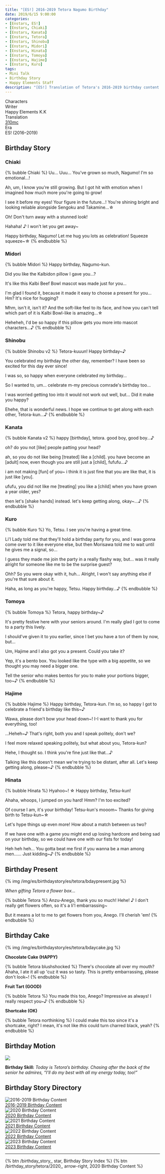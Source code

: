 ```yaml
---
title: "[ES!] 2016-2019 Tetora Nagumo Birthday"
date: 2019/6/15 9:00:00
categories:
- [Enstars, ES!]
- [Enstars, Chiaki]
- [Enstars, Kanata]
- [Enstars, Tetora]
- [Enstars, Shinobu]
- [Enstars, Midori]
- [Enstars, Hinata]
- [Enstars, Tomoya]
- [Enstars, Hajime]
- [Enstars, Kuro]
tags:
- Mini Talk
- Birthday Story
- Happy Elements Staff
description: "[ES!] Translation of Tetora's 2016-2019 birthday content from Enstars! Era."
---
```

<div class="three-wrapper" style="--storyColor:#965e7d;--storyColor-rgb:150,94,125;--storyColor-h:326.8;--storyColor-s: 23%;--storyColor-l:47.8%;">
    <div class="info-area">
        <div class="info">
            <div class="info-item characters">
                <div class="label">
                    Characters
                </div>
                <div class="value">
                <a href="/categories/Enstars/Tetora" character="Tetora"></a>
                <a href="/categories/Enstars/Chiaki" character="Chiaki"></a>
								<a href="/categories/Enstars/Midori" character="Midori"></a>
                <a href="/categories/Enstars/Shinobu" character="Shinobu"></a>
                <a href="/categories/Enstars/Kanata" character="Kanata"></a>
                <a href="/categories/Enstars/Kuro" character="Kuro"></a>
                <a href="/categories/Enstars/Hajime" character="Hajime"></a>
                <a href="/categories/Enstars/Hinata" character="Hinata"></a>
                <a href="/categories/Enstars/Tomoya" character="Tomoya"></a>
                </div>
            </div>
            <div class="info-item one">
                <div class="label">
                Writer
                </div>
                <div class="value">
                Happy Elements K.K
                </div>
            </div>
            <div class="info-item two">
                <div class="label">
                    Translation
                </div>
                <div class="value">
                    <a href="/about">310mc</a>
                </div>
            </div>
            <div class="info-item three">
                <div class="label">
                Era
                </div>
                <div class="value">
                ES! (2016–2019)
                </div>
            </div>
        </div>
    </div>
</div>

<!-- more -->

<link rel="stylesheet" href="/css/storylist.css">

<!--
## Birthday Quote

**2016**
{% bubble Tetora %}
giig
{% endbubble %}

**2017**
{% bubble Tetora %}
gdgd
{% endbubble %}

**2018**
{% bubble Tetora %}
Ossu! Thank you for celebrating my birthday! I think I’ve gotten a li'l closer to being a man among men!
{% endbubble %}

**2019**
{% bubble Tetora %}
fsfsf
{% endbubble %}

**Birthday Greeting**
{% bubble Tetora %}
Alrighty, I'm all pumped now! I'm gonna keep working harder and harder to boost my "man among men" level~! ☆
{% endbubble %}

## Birthday Course

#### <div mt="rare"></div> 1/3

{% img /img/es/birthdaystory/es/tetora/minitalk_1.jpg %}

{% bubble Tetora %}
sfsf
{% endbubble %}

<div class="minitalk" character="Anzu">
    <div class="minitalk-option">
        <div class="minitalk-option_header">
            Ah, yeah… that’s a disaster.
        </div>
        <div class="minitalk-option_content">
			<ul class="tabber">
				<li class="active"><a data-tab="1a-n">Possibility 1</a></li>
				<li><a data-tab="1a-r">Possibility 2</a></li>
			</ul>
			<div data-tab="1a-n">
            	{% bubble Tetora %}
              Morisawa-senpai ruined one of my other favorite pillows before, too.

              I'll never forgive him…! I have to protect my pillow this time…!!

              …I'm sorry. Please pretend you didn't hear that.
					{% endbubble %}
			</div>
			<div data-tab="1a-r" style="display: none">
            	{% bubble Tetora %}
              Disaster doesn't even *begin* to describe how it—… The truth is, today's my birthday…

              And my parents told me that I don't have to help out at the greengrocer for today, so I really thought I'd be able to sleep as much as I like…

              *Siiiiigh*… Why do I have to come to school, of all places…
				{% endbubble %}
			</div>
        </div>
    </div>
	<div class="minitalk-option">
        <div class="minitalk-option_header">
            I know where he is.
        </div>
        <div class="minitalk-option_content">
			<ul class="tabber">
				<li class="active"><a data-tab="1b-n">Possibility 1</a></li>
				<li><a data-tab="1b-r">Possibility 2</a></li>
			</ul>
			<div data-tab="1b-n">
            	{% bubble Tetora %}
              Thank you, that'd really help me… I don't remember ever becoming a hero or anything…

              Actually, I can't believe he'd do something like kidnapping… When *he's* the one who keeps calling himself a hero…

              Hm? Why're you giggling? Did I say something weird?
				{% endbubble %}
			</div>
			<div data-tab="1b-r" style="display: none">
            	{% bubble Tetora %}
              So you know where he is?

              …Hold on! Anzu-san, you can't possibly be aiming for that pillow too, right!?

              N-no! That pillow's the only one I can never give away—even if it's to you!!
				{% endbubble %}
			</div>
        </div>
    </div>
</div>

#### <div mt="rare"></div> 2/3

{% img /img/es/birthdaystory/es/tetora/minitalk_2.jpg %}

{% bubble Tetora %}
sfsf
{% endbubble %}

<div class="minitalk" character="Anzu">
    <div class="minitalk-option">
        <div class="minitalk-option_header">
            You don’t like this kind of stuff?
        </div>
        <div class="minitalk-option_content">
			<ul class="tabber">
				<li class="active"><a data-tab="1a-n">Possibility 1</a></li>
				<li><a data-tab="1a-r">Possibility 2</a></li>
			</ul>
			<div data-tab="1a-n">
            	{% bubble Tetora %}
              Ah, no, it's just—Pretty much the only people who've ever celebrated my birthday before are my family.

              This is the first time someone else has done something like this for me, so I'm not exactly sure how to react…

              Maybe birthdays aren't so bad, after all…♪
					{% endbubble %}
			</div>
			<div data-tab="1a-r" style="display: none">
            	{% bubble Tetora %}
              Ah, it's not that I don't like it… But do I really have to put on this sash…?

              *Today's protagonist*… I feel like it's a little too festive…

              And the fact I have to stay looking like this for a while is so embarrassing… I wanna die…
				{% endbubble %}
			</div>
        </div>
    </div>
	<div class="minitalk-option">
        <div class="minitalk-option_header">
            Everyone from Ryuseitai is here, too.
        </div>
        <div class="minitalk-option_content">
			<ul class="tabber">
				<li class="active"><a data-tab="1b-n">Possibility 1</a></li>
				<li><a data-tab="1b-r">Possibility 2</a></li>
			</ul>
			<div data-tab="1b-n">
            	{% bubble Tetora %}
              Ah, you're right… I feel a bit bad that everyone's here for someone like me…

              So this is what they were secretly talking to each other about in practice the other day, huh…

              I was really curious about it since I couldn't hear it at all… But I'm happy to know that it was just to throw me a birthday surprise…♪
				{% endbubble %}
			</div>
			<div data-tab="1b-r" style="display: none">
            	{% bubble Tetora %}
              Is that so… Suddenly I feel a chill down my—

              Ggh!? Morisawa-senpai is looking at me with the biggest grin on his face…

              I’m sorry, Anzu-san, but I suddenly remembered something I gotta do, so can I go home…?
				{% endbubble %}
			</div>
        </div>
    </div>
</div>

#### <div mt="rare"></div> 3/3

{% img /img/es/birthdaystory/es/tetora/minitalk_3.jpg %}

{% bubble Tetora %}
dsfsf
{% endbubble %}

<div class="minitalk" character="Anzu">
    <div class="minitalk-option">
        <div class="minitalk-option_header">
            I have a present for you, too.
        </div>
        <div class="minitalk-option_content">
			<ul class="tabber">
				<li class="active"><a data-tab="1a-n">Possibility 1</a></li>
				<li><a data-tab="1a-r">Possibility 2</a></li>
			</ul>
			<div data-tab="1a-n">
            	{% bubble Tetora %}
              W-Where did this come from!? This plushie is sold out in every shop right now…

              Huh? You made it yourself because you couldn't get hold of one? You're amazing as always, Anzu-san!

              Uwaaaah, thank you so much!! I'll cuddle it tightly when I sleep tonight…♪
					{% endbubble %}
			</div>
			<div data-tab="1a-r" style="display: none">
            	{% bubble Tetora %}              
              Huh!? I think I see something between all the presents…!!

              Captain Kidoairaku…!? Did you wear it just for me!?

              Wai—I can't see what's in front of me! Wait a sec! Please stay looking like that for a little longer…!!!
				{% endbubble %}
			</div>
        </div>
    </div>
	<div class="minitalk-option">
        <div class="minitalk-option_header">
            What's that package?
        </div>
        <div class="minitalk-option_content">
			<ul class="tabber">
				<li class="active"><a data-tab="1b-n">Possibility 1</a></li>
				<li><a data-tab="1b-r">Possibility 2</a></li>
			</ul>
			<div data-tab="1b-n">
            	{% bubble Tetora %}
              Ahh, this one's from Tetora-kun and Sengoku-kun.

              They said they chose it together, and that it’s definitely going to make me happy, or something…?

              They told me not to open it right now, so I can’t wait to do that once I'm back at home…♪
				{% endbubble %}
			</div>
			<div data-tab="1b-r" style="display: none">
            	{% bubble Tetora %}
              It's a football fish plushie from Shinkai-senpai~♪ It's so cute and soft-looking…♪

              Hm? What did I get from Morisawa-senpai?

              …He gave me a load of tokusatsu DVDs and said, "Do you like it!?"

              …Why would he think I'd like this…?
				{% endbubble %}
			</div>
        </div>
    </div>
</div>
-->

## Birthday Story

### Chiaki

{% bubble Chiaki %}
Uu… Uuu… You've grown so much, Nagumo! I'm so emotional…!

Ah, um, I know you're still growing. But I got hit with emotion when I imagined how much more you're going to grow!

I see it before my eyes! Your figure in the future…! You're shining bright and looking reliable alongside Sengoku and Takamine…☆

Oh! Don't turn away with a stunned look!

Hahaha! ♪ I won't let you get away~

Happy birthday, Nagumo! Let me hug you lots as celebration! Squeeze squeeze~☆
{% endbubble %}

### Midori

{% bubble Midori %}
Happy birthday, Nagumo-kun.

Did you like the Kalbidon pillow I gave you…?

It's like this Kalbi Beef Bowl mascot was made just for you…

I'm glad I found it, because it made it easy to choose a present for you… Hm? It's nice for hugging?

Mhm, isn't it, isn't it? And the soft-like feel to its face, and how you can't tell which part of it is Kalbi Bowl-like is amazing…☆

Heheheh, I'd be so happy if this pillow gets you more into mascot characters…♪
{% endbubble %}

### Shinobu

{% bubble Shinobu v2 %}
Tetora-kuuun! Happy birthday~♪

You celebrated my birthday the other day, remember? I have been so excited for this day ever since!

I was so, so happy when everyone celebrated my birthday…

So I wanted to, um… celebrate m-my precious comrade's birthday too…

I was worried getting too into it would not work out well, but… Did it make you happy?

Ehehe, that is wonderful news. I hope we continue to get along with each other, Tetora-kun…♪
{% endbubble %}

### Kanata

{% bubble Kanata v2 %}
happy [birthday], tetora. good boy, good boy…♪

oh? do you not [like] people patting your head?

ah, so you do not like being [treated] like a [child]. you have become an [adult] now, even though you are still just a [child], fufufu…♪

i am not making [fun] of you~ i think it is just fine that you are like that, it is just like [you].

ufufu, you did not like me [treating] you like a [child] when you have grown a year older, yes?

then let's [shake hands] instead. let's keep getting along, okay~…♪
{% endbubble %}

### Kuro

{% bubble Kuro %}
Yo, Tetsu. I see you're having a great time.

Li'l Lady told me that they'll hold a birthday party for you, and I was gonna come over to it like everyone else, but then Morisawa told me to wait until he gives me a signal, so…

I guess they made me join the party in a really flashy way, but… was it really alright for someone like me to be the surprise guest?

Ohh? So you were okay with it, huh… Alright, I won't say anything else if you're that sure about it.

Haha, as long as you're happy, Tetsu. Happy birthday…♪
{% endbubble %}

### Tomoya

{% bubble Tomoya %}
Tetora, happy birthday~♪

It's pretty festive here with your seniors around. I'm really glad I got to come to a party this lively.

I should've given it to you earlier, since I bet you have a ton of them by now, but…

Um, Hajime and I also got you a present. Could you take it?

Yep, it's a bento box. You looked like the type with a big appetite, so we thought you may need a bigger one.

Tell the senior who makes bentos for you to make your portions bigger, too~♪
{% endbubble %}

### Hajime

{% bubble Hajime %}
Happy birthday, Tetora-kun. I'm so, so happy I got to celebrate a friend's birthday like this~♪

Wawa, please don't bow your head down~! I-I want to thank you for everything, too!

…Heheh~♪ That's right, both you and I speak politely, don't we?

I feel more relaxed speaking politely, but what about you, Tetora-kun?

Hehe, I thought so. I think you're fine just like that…♪

Talking like this doesn't mean we're trying to be distant, after all. Let's keep getting along, please~♪
{% endbubble %}

### Hinata

{% bubble Hinata %}
Hyahoo~! ☆ Happy birthday, Tetsu-kun!

Ahaha, whoops, I jumped on you hard! Hmm? I'm too excited?

Of course I am, it's your birthday! Tetsu-kun's mooom\~ Thanks for giving birth to Tetsu-kun\~☆

Let's hype things up even more! How about a match between us two?

If we have one with a game you might end up losing hardcore and being sad on your birthday, so we could have one with our fists for today!

Heh heh heh… You gotta beat me first if you wanna be a man among men…… Just kidding~♪
{% endbubble %}

## Birthday Present

{% img /img/es/birthdaystory/es/tetora/bdaypresent.jpg %}

*When gifting Tetora a flower box…*

{% bubble Tetora %}
Anzu-Anego, thank you so much! Hehe! ♪ I don't really get flowers often, so it's a li'l embarrassing~

But it means a lot to me to get flowers from you, Anego. I'll cherish 'em!
{% endbubble %}

## Birthday Cake

{% img /img/es/birthdaystory/es/tetora/bdaycake.jpg %}

**Chocolate Cake (HAPPY)**
<!--{% img /img/es/birthdaystory/es/tetora/fruittart.jpg %}-->
{% bubble Tetora blushshocked %}
There's chocolate all over my mouth? Ahaha, I ate it all up 'cuz it was so tasty. This is pretty embarrassing, please don't look~!
{% endbubble %}

**Fruit Tart (GOOD)**
<!--{% img /img/es/birthdaystory/es/tetora/shortcake.jpg %}-->
{% bubble Tetora %}
You made this too, Anego? Impressive as always! I really respect you~♪
{% endbubble %}

**Shortcake (OK)**
<!--{% img /img/es/birthdaystory/es/tetora/chocolatecake.jpg %}-->
{% bubble Tetora northinking %}
I could make this too since it's a shortcake, right? I mean, it's not like *this* could turn charred black, yeah?
{% endbubble %}

## Birthday Motion

<img src="/img/es/birthdaystory/es/tetora/motion.gif">

**Birthday Skill:** *Today is Tetora’s birthday. Chasing after the back of the senior he admires, “I'll do my best with all my energy today, too!”*

## Birthday Story Directory

<div class="stories">
<div class="story">
    <div class="image">
        <img
            src="/img/es/birthdaystory/banner/tetora2019.jpg"
            alt="2016-2019 Birthday Content"
        />
    </div>
    <a href="/birthday_story/tetora/2019" class="storyName" target="_blank">
        <span>2016-2019 Birthday Content</span>
        <span class="read"></span>
    </a>
</div>
<div class="story">
    <div class="image">
        <img
            src="/img/es/birthdaystory/banner/tetora2020.jpg"
            alt="2020 Birthday Content"
        />
    </div>
    <a href="/birthday_story/tetora/2020" class="storyName" target="_blank">
        <span>2020 Birthday Content</span>
        <span class="read"></span>
    </a>
</div>
<div class="story">
    <div class="image">
        <img
            src="/img/es/birthdaystory/banner/tetora2021.jpg"
            alt="2021 Birthday Content"
        />
    </div>
    <a href="/birthday_story/tetora/2021" class="storyName" target="_blank">
        <span>2021 Birthday Content</span>
        <span class="read"></span>
    </a>
</div>
<div class="story">
    <div class="image">
        <img
            src="/img/es/birthdaystory/banner/tetora2022.jpg"
            alt="2022 Birthday Content"
        />
    </div>
    <a href="/birthday_story/tetora/2022" class="storyName" target="_blank">
        <span>2022 Birthday Content</span>
        <span class="read"></span>
    </a>
</div>
<div class="story">
    <div class="image">
        <img
            src="/img/es/birthdaystory/banner/tetora2023.jpg"
            alt="2023 Birthday Content"
        />
    </div>
    <a href="/birthday_story/tetora/2023" class="storyName" target="_blank">
        <span>2023 Birthday Content</span>
        <span class="read"></span>
    </a>
</div>
</div>

<hr>

<div toc>
{% btn /birthday_story,, star, Birthday Story Index %}
{% btn /birthday_story/tetora/2020,, arrow-right, 2020 Birthday Content %}
</div>
